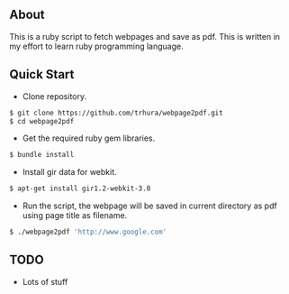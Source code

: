 ## About

 This is a ruby script to fetch webpages and save as pdf. This is
 written in my effort to learn ruby programming language.

## Quick Start

* Clone repository.
```bash
$ git clone https://github.com/trhura/webpage2pdf.git
$ cd webpage2pdf
```

* Get the required ruby gem libraries.
```bash
$ bundle install
```

* Install gir data for webkit.
```bash
$ apt-get install gir1.2-webkit-3.0
```

* Run the script, the webpage will be saved in current directory as pdf using page title as filename.
```bash
$ ./webpage2pdf 'http://www.google.com'
```

## TODO

* Lots of stuff
